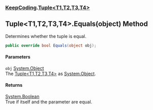 ### [KeepCoding](KeepCoding.md 'KeepCoding').[Tuple&lt;T1,T2,T3,T4&gt;](KeepCoding_Tuple_T1_T2_T3_T4_.md 'KeepCoding.Tuple&lt;T1,T2,T3,T4&gt;')
## Tuple&lt;T1,T2,T3,T4&gt;.Equals(object) Method
Determines whether the tuple is equal.  
```csharp
public override bool Equals(object obj);
```
#### Parameters
<a name='KeepCoding_Tuple_T1_T2_T3_T4__Equals(object)_obj'></a>
`obj` [System.Object](https://docs.microsoft.com/en-us/dotnet/api/System.Object 'System.Object')  
The [Tuple&lt;T1,T2,T3,T4&gt;](KeepCoding_Tuple_T1_T2_T3_T4_.md 'KeepCoding.Tuple&lt;T1,T2,T3,T4&gt;') as [System.Object](https://docs.microsoft.com/en-us/dotnet/api/System.Object 'System.Object').
  
#### Returns
[System.Boolean](https://docs.microsoft.com/en-us/dotnet/api/System.Boolean 'System.Boolean')  
True if itself and the parameter are equal.

